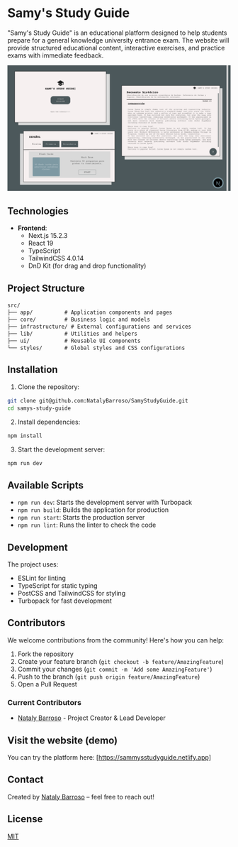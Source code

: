 # Samy's Study Guide

"Samy's Study Guide" is an educational platform designed to help students prepare for a general knowledge university entrance exam. The website will provide structured educational content, interactive exercises, and practice exams with immediate feedback.

![Samy's Study Guide Demo](public/images/samstudyguide-info.png)


## Technologies

- **Frontend**: 
  - Next.js 15.2.3
  - React 19
  - TypeScript
  - TailwindCSS 4.0.14
  - DnD Kit (for drag and drop functionality)

## Project Structure

```
src/
├── app/          # Application components and pages
├── core/         # Business logic and models
├── infrastructure/ # External configurations and services
├── lib/          # Utilities and helpers
├── ui/           # Reusable UI components
└── styles/       # Global styles and CSS configurations
```

## Installation

1. Clone the repository:
```bash
git clone git@github.com:NatalyBarroso/SamyStudyGuide.git
cd samys-study-guide
```

2. Install dependencies:
```bash
npm install
```

3. Start the development server:
```bash
npm run dev
```

## Available Scripts

- `npm run dev`: Starts the development server with Turbopack
- `npm run build`: Builds the application for production
- `npm run start`: Starts the production server
- `npm run lint`: Runs the linter to check the code



## Development

The project uses:
- ESLint for linting
- TypeScript for static typing
- PostCSS and TailwindCSS for styling
- Turbopack for fast development

## Contributors

We welcome contributions from the community! Here's how you can help:

1. Fork the repository
2. Create your feature branch (`git checkout -b feature/AmazingFeature`)
3. Commit your changes (`git commit -m 'Add some AmazingFeature'`)
4. Push to the branch (`git push origin feature/AmazingFeature`)
5. Open a Pull Request

### Current Contributors

- [Nataly Barroso](https://github.com/NatalyBarroso) - Project Creator & Lead Developer


## Visit the website (demo)
You can try the platform here: [https://sammysstudyguide.netlify.app]


## Contact
Created by [Nataly Barroso](mailto:barrosonataly.dev@gmail.com.com) – feel free to reach out!



## License

[MIT](LICENSE)
